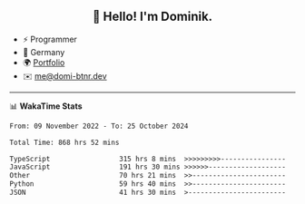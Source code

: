 <h2 align="center">👋 Hello! I'm Dominik.</h2>

- ⚡ Programmer
- 📍 Germany
- 🌍 [Portfolio](https://domi-btnr.dev)
- ✉️ [me@domi-btnr.dev](mailto://me@domi-btnr.dev)

---
📊 **WakaTime Stats**
<!--START_SECTION:waka-->

```txt
From: 09 November 2022 - To: 25 October 2024

Total Time: 868 hrs 52 mins

TypeScript                 315 hrs 8 mins  >>>>>>>>>----------------   36.27 %
JavaScript                 191 hrs 30 mins >>>>>>-------------------   22.04 %
Other                      70 hrs 21 mins  >>-----------------------   08.10 %
Python                     59 hrs 40 mins  >>-----------------------   06.87 %
JSON                       41 hrs 30 mins  >------------------------   04.78 %
```

<!--END_SECTION:waka-->
